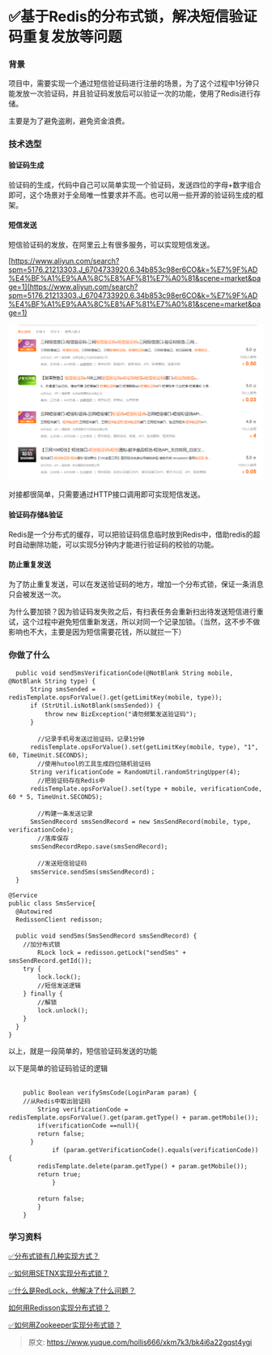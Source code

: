 # ✅基于Redis的分布式锁，解决短信验证码重复发放等问题

### 背景


项目中，需要实现一个通过短信验证码进行注册的场景，为了这个过程中1分钟只能发放一次验证码，并且验证码发放后可以验证一次的功能，使用了Redis进行存储。



主要是为了避免盗刷，避免资金浪费。



### 技术选型


#### 验证码生成


验证码的生成，代码中自己可以简单实现一个验证码，发送四位的字母+数字组合即可，这个场景对于全局唯一性要求并不高。也可以用一些开源的验证码生成的框架。



#### 短信发送
短信验证码的发放，在阿里云上有很多服务，可以实现短信发送。



[https://www.aliyun.com/search?spm=5176.21213303.J_6704733920.6.34b853c98er6CO&k=%E7%9F%AD%E4%BF%A1%E9%AA%8C%E8%AF%81%E7%A0%81&scene=market&page=1](https://www.aliyun.com/search?spm=5176.21213303.J_6704733920.6.34b853c98er6CO&k=%E7%9F%AD%E4%BF%A1%E9%AA%8C%E8%AF%81%E7%A0%81&scene=market&page=1)





![1693112003377-d243f86d-fc21-4b34-a498-f5de2164bead.png](./img/E6EUolEk1n_eDQ53/1693112003377-d243f86d-fc21-4b34-a498-f5de2164bead-896562.png)



对接都很简单，只需要通过HTTP接口调用即可实现短信发送。



#### 验证码存储&验证


Redis是一个分布式的缓存，可以把验证码信息临时放到Redis中，借助redis的超时自动删除功能，可以实现5分钟内才能进行验证码的校验的功能。





#### 防止重复发送


为了防止重复发送，可以在发送验证码的地方，增加一个分布式锁，保证一条消息只会被发送一次。



为什么要加锁？因为验证码发失败之后，有扫表任务会重新扫出待发送短信进行重试，这个过程中避免短信重新发送，所以对同一个记录加锁。（当然，这不步不做影响也不大，主要是因为短信需要花钱，所以就拦一下）



### 你做了什么


```plain
  public void sendSmsVerificationCode(@NotBlank String mobile, @NotBlank String type) {
      String smsSended = redisTemplate.opsForValue().get(getLimitKey(mobile, type));
      if (StrUtil.isNotBlank(smsSended)) {
          throw new BizException("请勿频繁发送验证码");
      }

    	//记录手机号发送过验证码，记录1分钟
      redisTemplate.opsForValue().set(getLimitKey(mobile, type), "1", 60, TimeUnit.SECONDS);
    	//使用hutool的工具生成四位随机验证码
      String verificationCode = RandomUtil.randomStringUpper(4);
    	//把验证码存在Redis中
      redisTemplate.opsForValue().set(type + mobile, verificationCode, 60 * 5, TimeUnit.SECONDS);

    	//构建一条发送记录
      SmsSendRecord smsSendRecord = new SmsSendRecord(mobile, type, verificationCode);
    	//落库保存
      smsSendRecordRepo.save(smsSendRecord);

    	//发送短信验证码
      smsService.sendSms(smsSendRecord)；
  }
```



```plain
@Service
public class SmsService{
  @Autowired
  RedissonClient redisson;
  
  public void sendSms(SmsSendRecord smsSendRecord) {
  	//加分布式锁
		RLock lock = redisson.getLock("sendSms" + smsSendRecord.getId());
    try {
        lock.lock();
        //短信发送逻辑
    } finally {
      	//解锁
        lock.unlock();
    }
  }
}

```



以上，就是一段简单的，短信验证码发送的功能



以下是简单的验证码验证的逻辑

```plain

	public Boolean verifySmsCode(LoginParam param) {
  	//从Redis中取出验证码
		String verificationCode = redisTemplate.opsForValue().get(param.getType() + param.getMobile());
    	if(verificationCode ==null){
      	return false;
      }
			if (param.getVerificationCode().equals(verificationCode)) {
      	redisTemplate.delete(param.getType() + param.getMobile());
      	return true;
			}

    	return false;
		}
	}
```



### 学习资料
<font style="color:rgb(38, 38, 38);">  
</font>

[✅分布式锁有几种实现方式？](https://www.yuque.com/hollis666/xkm7k3/fvnr41#CJQP3)



[✅如何用SETNX实现分布式锁？](https://www.yuque.com/hollis666/xkm7k3/feovxr7gr8ois5yt)



[✅什么是RedLock，他解决了什么问题？](https://www.yuque.com/hollis666/xkm7k3/lxzg0ubs2xpvenxw)



[如何用Redisson实现分布式锁？](https://www.yuque.com/hollis666/xkm7k3/gdsvngueclva39ve)



[✅如何用Zookeeper实现分布式锁？](https://www.yuque.com/hollis666/xkm7k3/bdxuqt775i5zo9kz)





> 原文: <https://www.yuque.com/hollis666/xkm7k3/bk4i6a22gqst4ygi>